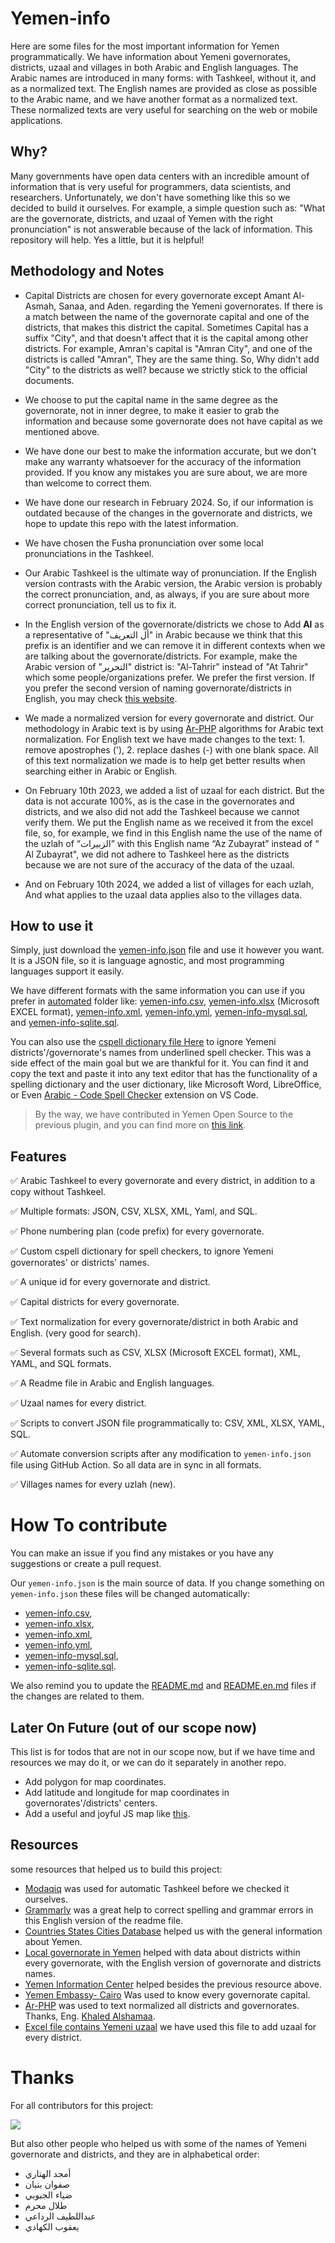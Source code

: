 # Yemen-info

Here are some files for the most important information for Yemen programmatically. We have information about Yemeni governorates, districts, uzaal and villages in both Arabic and English languages.
The Arabic names are introduced in many forms: with Tashkeel, without it, and as a normalized text.
The English names are provided as close as possible to the Arabic name, and we have another format as a normalized text. These normalized texts are very useful for searching on the web or mobile applications.

## Why?

Many governments have open data centers with an incredible amount of information that is very useful for programmers, data scientists, and researchers. Unfortunately, we don't have something like this so we decided to build it ourselves.
For example, a simple question such as: "What are the governorate, districts, and uzaal of Yemen with the right pronunciation" is not answerable because of the lack of information.
This repository will help. Yes a little, but it is helpful!

## Methodology and Notes

- Capital Districts are chosen for every governorate except Amant Al-Asmah, Sanaa, and Aden. regarding the Yemeni governorates. If there is a match between the name of the governorate capital and one of the districts, that makes this district the capital. Sometimes Capital has a suffix "City", and that doesn't affect that it is the capital among other districts. For example, Amran's capital is "Amran City", and one of the districts is called "Amran", They are the same thing. So, Why didn't add "City" to the districts as well? because we strictly stick to the official documents.

- We choose to put the capital name in the same degree as the governorate, not in inner degree, to make it easier to grab the information and because some governorate does not have capital as we mentioned above.

- We have done our best to make the information accurate, but we don't make any warranty whatsoever for the accuracy of the information provided. If you know any mistakes you are sure about, we are more than welcome to correct them.

- We have done our research in February 2024. So, if our information is outdated because of the changes in the governorate and districts, we hope to update this repo with the latest information.

- We have chosen the Fusha pronunciation over some local pronunciations in the Tashkeel.

- Our Arabic Tashkeel is the ultimate way of pronunciation. If the English version contrasts with the Arabic version, the Arabic version is probably the correct pronunciation, and, as always, if you are sure about more correct pronunciation, tell us to fix it.

- In the English version of the governorate/districts we chose to Add **Al** as a representative of "أل التعريف" in Arabic because we think that this prefix is an identifier and we can remove it in different contexts when we are talking about the governorate/districts. For example, make the Arabic version of "التحرير" district is: "Al-Tahrir" instead of "At Tahrir" which some people/organizations prefer. We prefer the first version. If you prefer the second version of naming governorate/districts in English, you may check [this website](https://yemenlg.org/governorates/).

- We made a normalized version for every governorate and district. Our methodology in Arabic text is by using [Ar-PHP](https://ar-php.org/github/examples/standard.php) algorithms for Arabic text normalization. For English text we have made changes to the text: 1. remove apostrophes ('), 2. replace dashes (-) with one blank space. All of this text normalization we made is to help get better results when searching either in Arabic or English.

- On February 10th 2023, we added a list of uzaal for each district. But the data is not accurate 100%, as is the case in the governorates and districts, and we also did not add the Tashkeel because we cannot verify them. We put the English name as we received it from the excel file, so, for example, we find in this English name the use of the name of the uzlah of “الزبيرات” with this English name “Az Zubayrat” instead of “ Al Zubayrat", we did not adhere to Tashkeel here as the districts because we are not sure of the accuracy of the data of the uzaal.

- And on February 10th 2024, we added a list of villages for each uzlah, And what applies to the uzaal data applies also to the villages data.

## How to use it

Simply, just download the [yemen-info.json](https://github.com/YemenOpenSource/Yemen-info/blob/main/yemen-info.json) file and use it however you want. It is a JSON file, so it is language agnostic, and most programming languages support it easily.

We have different formats with the same information you can use if you prefer in [automated](https://github.com/YemenOpenSource/Yemen-info/tree/main/automated) folder like: [yemen-info.csv](./automated/yemen-info.csv), [yemen-info.xlsx](./automated/yemen-info.xlsx) (Microsoft EXCEL format), [yemen-info.xml](./automated/yemen-info.xml), [yemen-info.yml](./automated/yemen-info.yml), [yemen-info-mysql.sql](./automated/yemen-info-mysql.sql), and [yemen-info-sqlite.sql](./automated/yemen-info-sqlite.sql).

You can also use the [cspell dictionary file Here](https://github.com/YemenOpenSource/Yemen-info/blob/main/.cspell/custom-dictionary-workspace.txt) to ignore Yemeni districts'/governorate's names from underlined spell checker. This was a side effect of the main goal but we are thankful for it. You can find it and copy the text and paste it into any text editor that has the functionality of a spelling dictionary and the user dictionary, like Microsoft Word, LibreOffice, or Even [Arabic - Code Spell Checker](https://marketplace.visualstudio.com/items?itemName=streetsidesoftware.code-spell-checker-arabic) extension on VS Code.

> By the way, we have contributed in Yemen Open Source to the previous plugin, and you can find more on [this link](https://github.com/YemenOpenSource/impactful-contributions).

## Features

✅ Arabic Tashkeel to every governorate and every district, in addition to a copy without Tashkeel.

✅ Multiple formats: JSON, CSV, XLSX, XML, Yaml, and SQL.

✅ Phone numbering plan (code prefix) for every governorate.

✅ Custom cspell dictionary for spell checkers, to ignore Yemeni governorates' or districts' names.

✅ A unique id for every governorate and district.

✅ Capital districts for every governorate.

✅ Text normalization for every governorate/district in both Arabic and English. (very good for search).

✅ Several formats such as CSV, XLSX (Microsoft EXCEL format), XML, YAML, and SQL formats.

✅ A Readme file in Arabic and English languages.

✅ Uzaal names for every district.

✅ Scripts to convert JSON file programmatically to: CSV, XML, XLSX, YAML, SQL.

✅ Automate conversion scripts after any modification to `yemen-info.json` file using GitHub Action. So all data are in sync in all formats.

✅ Villages names for every uzlah (new).

# How To contribute

You can make an issue if you find any mistakes or you have any suggestions or create a pull request.

Our `yemen-info.json` is the main source of data. If you change something on `yemen-info.json` these files will be changed automatically:

- [yemen-info.csv](./automated/yemen-info.csv),
- [yemen-info.xlsx](./automated/yemen-info.xlsx),
- [yemen-info.xml](./automated/yemen-info.xml),
- [yemen-info.yml](./automated/yemen-info.yml),
- [yemen-info-mysql.sql](./automated/yemen-info-mysql.sql),
- [yemen-info-sqlite.sql](./automated/yemen-info-sqlite.sql).

We also remind you to update the [README.md](./README.md) and [README.en.md](./README.en.md) files if the changes are related to them.

## Later On Future (out of our scope now)

This list is for todos that are not in our scope now, but if we have time and resources we may do it, or we can do it separately in another repo.

- Add polygon for map coordinates.
- Add latitude and longitude for map coordinates in governorates'/districts' centers.
- Add a useful and joyful JS map like [this](https://yemenlg.org/ar/).

## Resources

some resources that helped us to build this project:

- [Modaqiq](https://dictionary.alc.ae/modaqiq) was used for automatic Tashkeel before we checked it ourselves.
- [Grammarly](https://app.grammarly.com/) was a great help to correct spelling and grammar errors in this English version of the readme file.
- [Countries States Cities Database](https://github.com/dr5hn/countries-states-cities-database) helped us with the general information about Yemen.
- [Local governorate in Yemen](https://yemenlg.org/ar/%d8%a7%d9%84%d9%85%d8%ad%d8%a7%d9%81%d8%b8%d8%a7%d8%aa/) helped with data about districts within every governorate, with the English version of governorate and districts names.
- [Yemen Information Center](https://yemen-nic.info/yemen/gover/) helped besides the previous resource above.
- [Yemen Embassy- Cairo](http://www.yemenembassy-cairo.com/aboutyemen6.asp) Was used to know every governorate capital.
- [Ar-PHP](https://github.com/khaled-alshamaa/ar-php) was used to text normalized all districts and governorates. Thanks, Eng. [Khaled Alshamaa](https://github.com/khaled-alshamaa).
- [Excel file contains Yemeni uzaal](https://data.humdata.org/dataset/6b2656e2-b915-4671-bfed-468d5edcd80a/resource/a0385cba-d2c7-4ced-802f-895255aac3ca/download/yem_admin_ochayemen_20191002.xlsx) we have used this file to add uzaal for every district.

# Thanks

For all contributors for this project:

<a href="https://github.com/YemenOpenSource/Yemen-info/graphs/contributors">
  <img src="https://contrib.rocks/image?repo=Yemeni-Open-Source/Yemen-info" />
</a>

<br />

But also other people who helped us with some of the names of Yemeni governorate and districts, and they are in alphabetical order:

- أمجد الهتاري
- صفوان بنيان
- ضياء الجبوبي
- طلال محرم
- عبداللطيف الرداعي
- يعقوب الكهادي
